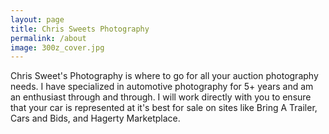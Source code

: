 ```yaml
---
layout: page
title: Chris Sweets Photography
permalink: /about
image: 300z_cover.jpg
---
```


Chris Sweet's Photography is where to go for all your auction photography needs. I have specialized in automotive photography for 5+ years and am an enthusiast through and through. I will work directly with you to ensure that your car is represented at it's best for sale on sites like Bring A Trailer, Cars and Bids, and Hagerty Marketplace.